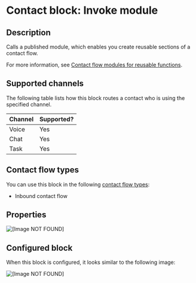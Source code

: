 # Contact block: Invoke module<a name="invoke-module-block"></a>

## Description<a name="invoke-module-block-description"></a>

Calls a published module, which enables you create reusable sections of a contact flow\.

For more information, see [Contact flow modules for reusable functions](contact-flow-modules.md)\.

## Supported channels<a name="invoke-lambda-channels"></a>

The following table lists how this block routes a contact who is using the specified channel\. 


| Channel | Supported? | 
| --- | --- | 
| Voice | Yes | 
| Chat | Yes | 
| Task | Yes | 

## Contact flow types<a name="invoke-module-block-types"></a>

You can use this block in the following [contact flow types](create-contact-flow.md#contact-flow-types):
+ Inbound contact flow

## Properties<a name="invoke-module-block-properties"></a>

![\[Image NOT FOUND\]](http://docs.aws.amazon.com/connect/latest/adminguide/images/invoke-module-properties.png)

## Configured block<a name="invoke-module-block-configured"></a>

When this block is configured, it looks similar to the following image:

![\[Image NOT FOUND\]](http://docs.aws.amazon.com/connect/latest/adminguide/images/invoke-module-configured.png)